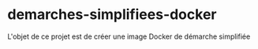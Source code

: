 # demarches-simplifiees-docker

L'objet de ce projet est de créer une image Docker de démarche simplifiée